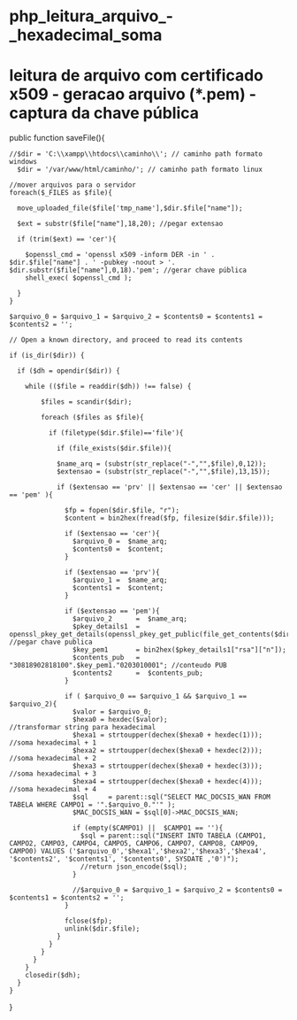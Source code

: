 # php_leitura_arquivo_-_hexadecimal_soma
# leitura de arquivo com certificado x509 - geracao arquivo (*.pem) - captura da chave pública 


 
  public function saveFile(){
  
    //$dir = 'C:\\xampp\\htdocs\\caminho\\'; // caminho path formato windows
	  $dir = '/var/www/html/caminho/'; // caminho path formato linux
	  
    //mover arquivos para o servidor 
    foreach($_FILES as $file){
    
      move_uploaded_file($file['tmp_name'],$dir.$file["name"]);
      
      $ext = substr($file["name"],18,20); //pegar extensao
      
      if (trim($ext) == 'cer'){
      
        $openssl_cmd = 'openssl x509 -inform DER -in ' . $dir.$file["name"] . ' -pubkey -noout > '. $dir.substr($file["name"],0,18).'pem'; //gerar chave pública
        shell_exec( $openssl_cmd );
	
      }
    }
    
    $arquivo_0 = $arquivo_1 = $arquivo_2 = $contents0 = $contents1 = $contents2 = '';
    
    // Open a known directory, and proceed to read its contents
    
    if (is_dir($dir)) {
    
      if ($dh = opendir($dir)) {
      
        while (($file = readdir($dh)) !== false) {
	
            $files = scandir($dir);
	    
            foreach ($files as $file){
	    
              if (filetype($dir.$file)=='file'){
	      
                if (file_exists($dir.$file)){
		
                $name_arq = (substr(str_replace("-","",$file),0,12)); 
                $extensao = (substr(str_replace("-","",$file),13,15));
		
                if ($extensao == 'prv' || $extensao == 'cer' || $extensao == 'pem' ){
		
                  $fp = fopen($dir.$file, "r");
                  $content = bin2hex(fread($fp, filesize($dir.$file)));
		  
                  if ($extensao == 'cer'){
                    $arquivo_0 =  $name_arq; 
                    $contents0 =  $content; 
                  }
		  
                  if ($extensao == 'prv'){
                    $arquivo_1 =  $name_arq; 
                    $contents1 =  $content; 
                  }
		  
                  if ($extensao == 'pem'){
                    $arquivo_2      =  $name_arq; 
                    $pkey_details1  = openssl_pkey_get_details(openssl_pkey_get_public(file_get_contents($dir.$file))); //pegar chave publica
                    $key_pem1       = bin2hex($pkey_details1["rsa"]["n"]);
                    $contents_pub   = "30818902818100".$key_pem1."0203010001"; //conteudo PUB
                    $contents2      =  $contents_pub; 
                  }
		  
                  if ( $arquivo_0 == $arquivo_1 && $arquivo_1 == $arquivo_2){
                    $valor = $arquivo_0;
                    $hexa0 = hexdec($valor);                         //transformar string para hexadecimal
                    $hexa1 = strtoupper(dechex($hexa0 + hexdec(1)));  //soma hexadecimal + 1
                    $hexa2 = strtoupper(dechex($hexa0 + hexdec(2)));  //soma hexadecimal + 2
                    $hexa3 = strtoupper(dechex($hexa0 + hexdec(3)));  //soma hexadecimal + 3
                    $hexa4 = strtoupper(dechex($hexa0 + hexdec(4)));  //soma hexadecimal + 4
                    $sql 	 = parent::sql("SELECT MAC_DOCSIS_WAN FROM TABELA WHERE CAMPO1 = '".$arquivo_0."'" );
                    $MAC_DOCSIS_WAN = $sql[0]->MAC_DOCSIS_WAN;
		    
                    if (empty($CAMPO1) ||  $CAMPO1 == ''){
                      $sql = parent::sql("INSERT INTO TABELA (CAMPO1, CAMPO2, CAMPO3, CAMPO4, CAMPO5, CAMPO6, CAMPO7, CAMPO8, CAMPO9, CAMPO0) VALUES ('$arquivo_0','$hexa1','$hexa2','$hexa3','$hexa4', '$contents2', '$contents1', '$contents0', SYSDATE ,'0')");
                      //return json_encode($sql);
                    }
		    
                    //$arquivo_0 = $arquivo_1 = $arquivo_2 = $contents0 = $contents1 = $contents2 = '';
                  }
		  
                  fclose($fp);
                  unlink($dir.$file);
                }
              }
            }
          }
        }
        closedir($dh);
      }
    }
  }
